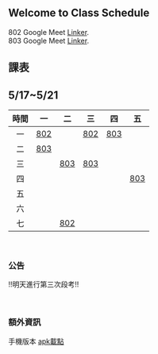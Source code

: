 ## Welcome to Class Schedule

802 Google Meet [Linker](https://meet.google.com/lookup/gldzzmohsh?authuser=0&hs=179).  
803 Google Meet [Linker](https://meet.google.com/lookup/bcspmhcrce?authuser=0&hs=179).

##  **課表**

## 5/17~5/21

| 時間  |    一      |      二     |       三        |       四        |      五         |
| :---: |  :---:     |   :---:    | :-------------: | :-------------: | :-------------: |
|  一   |    [802]   |            |      [802]      |      [803]      |                 |
|  二   |    [803]   |            |                 |                 |                 |
|  三   |            |    [803]   |      [803]      |                 |                 |
|  四   |            |            |                 |                 |      [803]      |
|  五   |            |            |                 |                 |                 |
|  六   |            |            |                 |                 |                 |
|  七   |            |   [802]    |                 |                 |                 |

<br>

### 公告
!!明天進行第三次段考!!

<br>

### 額外資訊
手機版本 [apk載點]


[802]:https://meet.google.com/ahx-tqup-oyi
[803]:https://meet.google.com/bcs-pmhc-rce
[apk載點]:https://drive.google.com/file/d/1R1zlvpMutQGJxVZHFKL1UX-XxJE48wEV/view?usp=sharing
